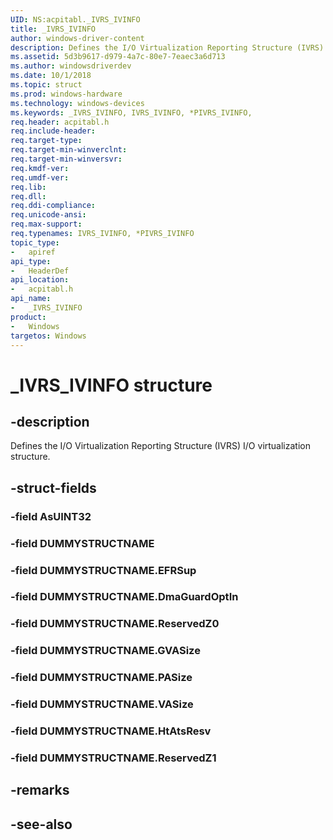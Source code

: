 ```yaml
---
UID: NS:acpitabl._IVRS_IVINFO
title: _IVRS_IVINFO
author: windows-driver-content
description: Defines the I/O Virtualization Reporting Structure (IVRS) I/O virtualization structure.
ms.assetid: 5d3b9617-d979-4a7c-80e7-7eaec3a6d713
ms.author: windowsdriverdev
ms.date: 10/1/2018
ms.topic: struct
ms.prod: windows-hardware
ms.technology: windows-devices
ms.keywords: _IVRS_IVINFO, IVRS_IVINFO, *PIVRS_IVINFO, 
req.header: acpitabl.h
req.include-header:
req.target-type:
req.target-min-winverclnt:
req.target-min-winversvr:
req.kmdf-ver:
req.umdf-ver:
req.lib:
req.dll:
req.ddi-compliance:
req.unicode-ansi:
req.max-support:
req.typenames: IVRS_IVINFO, *PIVRS_IVINFO
topic_type: 
-	apiref
api_type: 
-	HeaderDef
api_location: 
-	acpitabl.h
api_name: 
-	_IVRS_IVINFO
product:
-	Windows
targetos: Windows
---
```


# _IVRS_IVINFO structure

## -description

Defines the I/O Virtualization Reporting Structure (IVRS) I/O virtualization structure.

## -struct-fields

### -field AsUINT32
 
### -field DUMMYSTRUCTNAME
 
### -field DUMMYSTRUCTNAME.EFRSup
 
### -field DUMMYSTRUCTNAME.DmaGuardOptIn
 
### -field DUMMYSTRUCTNAME.ReservedZ0
 
### -field DUMMYSTRUCTNAME.GVASize
 
### -field DUMMYSTRUCTNAME.PASize
 
### -field DUMMYSTRUCTNAME.VASize
 
### -field DUMMYSTRUCTNAME.HtAtsResv
 
### -field DUMMYSTRUCTNAME.ReservedZ1
 

## -remarks

## -see-also